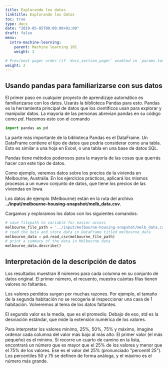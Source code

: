 ```yaml
---
title: Explorando los datos
linktitle: Explorando los datos
toc: true
type: docs
date: "2019-05-05T00:00:00+01:00"
draft: false
menu:
  intro-machine-learning:
    parent: Machine learning 101
    weight: 2

# Prev/next pager order (if `docs_section_pager` enabled in `params.toml`)
weight: 2
---
```


## Usando pandas para familiarizarse con sus datos
El primer paso en cualquier proyecto de aprendizaje automático es familiarizarse con los datos. Usarás la biblioteca Pandas para esto. Pandas es la herramienta principal de datos que los científicos usan para explorar y manipular datos. La mayoría de las personas abrevian pandas en su código como _pd_. Hacemos esto con el comando

```python
import pandas as pd
```

La parte más importante de la biblioteca Pandas es el DataFrame. Un DataFrame contiene el tipo de datos que podría considerar como una tabla. Esto es similar a una hoja en Excel, o una tabla en una base de datos SQL.

Pandas tiene métodos poderosos para la mayoría de las cosas que querrás hacer con este tipo de datos.

Como ejemplo, veremos datos sobre los precios de la vivienda en Melbourne, Australia. En los ejercicios prácticos, aplicará los mismos procesos a un nuevo conjunto de datos, que tiene los precios de las viviendas en Iowa.

Los datos de ejemplo (Melbourne) están en la ruta del archivo **../input/melbourne-housing-snapshot/melb_data.csv**.

Cargamos y exploramos los datos con los siguientes comandos:

```python
# save filepath to variable for easier access
melbourne_file_path = '../input/melbourne-housing-snapshot/melb_data.csv'
# read the data and store data in DataFrame titled melbourne_data
melbourne_data = pd.read_csv(melbourne_file_path)
# print a summary of the data in Melbourne data
melbourne_data.describe()
```

## Interpretación de la descripción de datos
Los resultados muestran 8 números para cada columna en su conjunto de datos original. El primer número, el recuento, muestra cuántas filas tienen valores no faltantes.

Los valores perdidos surgen por muchas razones. Por ejemplo, el tamaño de la segunda habitación no se recogería al inspeccionar una casa de 1 habitación. Volveremos al tema de los datos faltantes.

El segundo valor es la media, que es el promedio. Debajo de eso, std es la desviación estándar, que mide la extensión numérica de los valores.

Para interpretar los valores mínimo, 25%, 50%, 75% y máximo, imagine ordenar cada columna del valor más bajo al más alto. El primer valor (el más pequeño) es el mínimo. Si recorre un cuarto de camino en la lista, encontrará un número que es mayor que el 25% de los valores y menor que el 75% de los valores. Ese es el valor del 25% (pronunciado "percentil 25"). Los percentiles 50 y 75 se definen de forma análoga, y el máximo es el número más grande.
